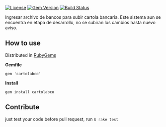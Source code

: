 [![License](https://img.shields.io/badge/license-MIT-green.svg)](https://github.com/aastorga123/cartola/blob/master/LICENSE) [![Gem Version](https://badge.fury.io/rb/cartolabco.svg)](https://badge.fury.io/rb/cartolabco)
[![Build Status](https://travis-ci.com/aastorga123/cartola.svg?branch=master)](https://travis-ci.com/aastorga123/cartola)


Ingresar archivo de bancos para subir cartola bancaria. 
Este sistema aun se encuentra en etapa de desarrollo, no se subiran los cambios hasta nuevo aviso.

## How to use

Distributed in [RubyGems](https://rubygems.org/gems/cartolabco)

__Gemfile__

`gem 'cartolabco'`

__Install__

`gem install cartolabco`

## Contribute
just test your code before pull request, run `$ rake test`
